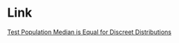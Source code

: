 # Link
[Test Population Median is Equal for Discreet Distributions](http://yiransheng.github.io/median/)
